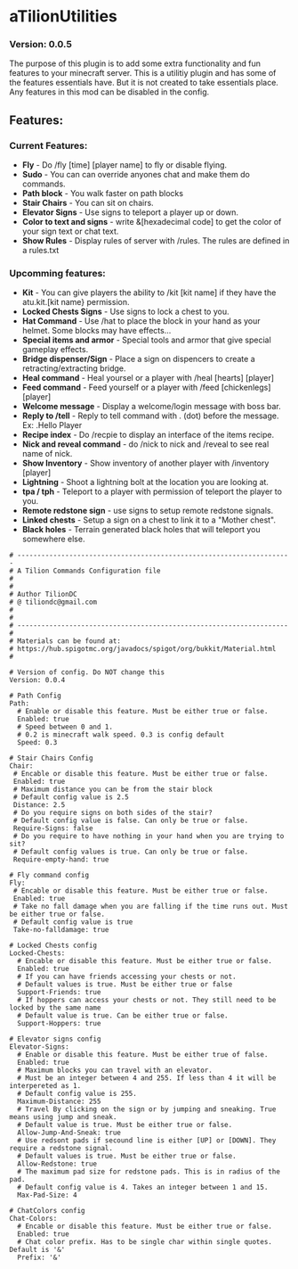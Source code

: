 # aTilionUtilities

### Version: 0.0.5

The purpose of this plugin is to add some extra functionality and fun features to your minecraft server.
This is a utilitiy plugin and has some of the features essentials have. But it is not created to take essentials place.
Any features in this mod can be disabled in the config.

## Features:

### Current Features:
- **Fly** - Do /fly [time] [player name] to fly or disable flying.
- **Sudo** - You can can override anyones chat and make them do commands.
- **Path block** - You walk faster on path blocks
- **Stair Chairs** - You can sit on chairs.
- **Elevator Signs** - Use signs to teleport a player up or down.
- **Color to text and signs** - write &[hexadecimal code] to get the color of your sign text or chat text.
- **Show Rules** - Display rules of server with /rules. The rules are defined in a rules.txt

###  Upcomming features:
- **Kit** - You can give players the ability to /kit [kit name] if they have the atu.kit.[kit name} permission.
- **Locked Chests Signs** - Use signs to lock a chest to you.
- **Hat Command** - Use /hat to place the block in your hand as your helmet. Some blocks may have effects...
- **Special items and armor** - Special tools and armor that give special gameplay effects.
- **Bridge dispenser/Sign** - Place a sign on dispencers to create a retracting/extracting bridge.
- **Heal command** - Heal yoursel or a player with /heal [hearts] [player]
- **Feed command** - Feed yourself or a player with /feed [chickenlegs] [player]
- **Welcome message** - Display a welcome/login message with boss bar.
- **Reply to /tell** - Reply to tell command with . (dot) before the message. Ex: .Hello Player
- **Recipe index** - Do /recpie to display an interface of the items recipe.
- **Nick and reveal command** - do /nick to nick and /reveal to see real name of nick.
- **Show Inventory** - Show inventory of another player with /inventory [player]
- **Lightning** - Shoot a lightning bolt at the location you are looking at.
- **tpa / tph** - Teleport to a player with permission of teleport the player to you.
- **Remote redstone sign** - use signs to setup remote redstone signals.
- **Linked chests** - Setup a sign on a chest to link it to a "Mother chest".
- **Black holes** - Terrain generated black holes that will teleport you somewhere else.

```
# ---------------------------------------------------------------------
# A Tilion Commands Configuration file
#
#
# Author TilionDC
# @ tiliondc@gmail.com
#
#
# --------------------------------------------------------------------
#
# Materials can be found at:
# https://hub.spigotmc.org/javadocs/spigot/org/bukkit/Material.html
#

# Version of config. Do NOT change this
Version: 0.0.4

# Path Config
Path:
  # Enable or disable this feature. Must be either true or false.
  Enabled: true
  # Speed between 0 and 1.
  # 0.2 is minecraft walk speed. 0.3 is config default
  Speed: 0.3

# Stair Chairs Config
Chair:
 # Encable or disable this feature. Must be either true or false.
 Enabled: true
 # Maximum distance you can be from the stair block
 # Default config value is 2.5
 Distance: 2.5
 # Do you require signs on both sides of the stair?
 # Default config value is false. Can only be true or false.
 Require-Signs: false
 # Do you require to have nothing in your hand when you are trying to sit?
 # Default config values is true. Can only be true or false.
 Require-empty-hand: true

# Fly command config
Fly:
 # Encable or disable this feature. Must be either true or false.
 Enabled: true
 # Take no fall damage when you are falling if the time runs out. Must be either true or false.
 # Default config value is true
 Take-no-falldamage: true

# Locked Chests config
Locked-Chests:
  # Encable or disable this feature. Must be either true or false.
  Enabled: true
  # If you can have friends accessing your chests or not.
  # Default values is true. Must be either true or false
  Support-Friends: true
  # If hoppers can access your chests or not. They still need to be locked by the same name
  # Default value is true. Can be either true or false.
  Support-Hoppers: true

# Elevator signs config
Elevator-Signs:
  # Enable or disable this feature. Must be either true of false.
  Enabled: true
  # Maximum blocks you can travel with an elevator.
  # Must be an integer between 4 and 255. If less than 4 it will be interpereted as 1.
  # Default config value is 255.
  Maximum-Distance: 255
  # Travel By clicking on the sign or by jumping and sneaking. True means using jump and sneak.
  # Default value is true. Must be either true or false.
  Allow-Jump-And-Sneak: true
  # Use redsont pads if secound line is either [UP] or [DOWN]. They require a redstone signal.
  # Default values is true. Must be either true or false.
  Allow-Redstone: true
  # The maximum pad size for redstone pads. This is in radius of the pad.
  # Default config value is 4. Takes an integer between 1 and 15.
  Max-Pad-Size: 4

# ChatColors config
Chat-Colors:
  # Encable or disable this feature. Must be either true or false.
  Enabled: true
  # Chat color prefix. Has to be single char within single quotes. Default is '&'
  Prefix: '&'
```